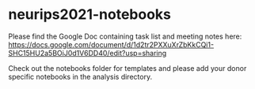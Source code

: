 # neurips2021-notebooks

Please find the Google Doc containing task list and meeting notes here: https://docs.google.com/document/d/1d2tr2PXXuXrZbKkCQi1-SHC15HU2a5BOiJ0d1V6DD40/edit?usp=sharing

Check out the notebooks folder for templates and please add your donor specific notebooks in the analysis directory.

